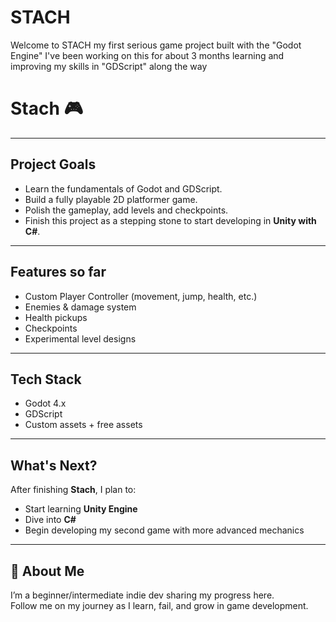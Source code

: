 # STACH
Welcome to STACH my first serious game project built with the "Godot Engine"  I've been working on this for about 3 months learning and improving my skills in "GDScript" along the way
# Stach 🎮 

---

##  Project Goals

-  Learn the fundamentals of Godot and GDScript.
-  Build a fully playable 2D platformer game.
-  Polish the gameplay, add levels and checkpoints.
-  Finish this project as a stepping stone to start developing in **Unity with C#**.

---

##  Features so far

-  Custom Player Controller (movement, jump, health, etc.)
-  Enemies & damage system
-  Health pickups
-  Checkpoints
-  Experimental level designs

---

##  Tech Stack

-  Godot 4.x
-  GDScript
-  Custom assets + free assets

---

##  What's Next?

After finishing **Stach**, I plan to:
- Start learning **Unity Engine**
- Dive into **C#**
- Begin developing my second game with more advanced mechanics

---

## 👤 About Me

I’m a beginner/intermediate indie dev sharing my progress here.  
Follow me on my journey as I learn, fail, and grow in game development.  
